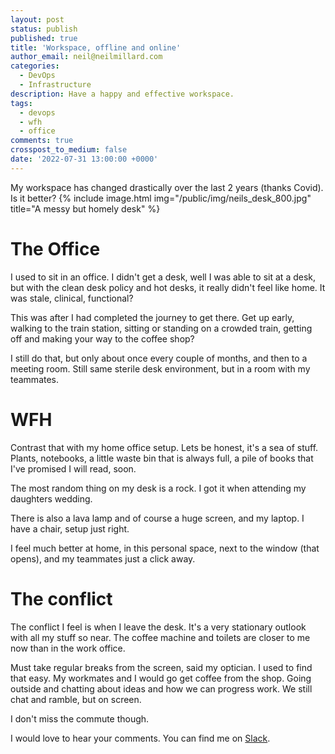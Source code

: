 ```yaml
---
layout: post
status: publish
published: true
title: 'Workspace, offline and online'
author_email: neil@neilmillard.com
categories:
  - DevOps
  - Infrastructure
description: Have a happy and effective workspace.
tags:
  - devops
  - wfh
  - office
comments: true
crosspost_to_medium: false
date: '2022-07-31 13:00:00 +0000'
---
```

My workspace has changed drastically over the last 2 years (thanks Covid). Is it better?
{% include image.html
img="/public/img/neils_desk_800.jpg"
title="A messy but homely desk" %}

The Office
==========

I used to sit in an office. I didn't get a desk, well I was able to sit at a desk, but with the clean desk policy
and hot desks, it really didn't feel like home. It was stale, clinical, functional?

This was after I had completed the journey to get there. Get up early, walking to the train station, sitting or standing
on a crowded train, getting off and making your way to the coffee shop?

I still do that, but only about once every couple of months, and then to a meeting room. Still same sterile desk
environment, but in a room with my teammates.

WFH
===

Contrast that with my home office setup. Lets be honest, it's a sea of stuff. Plants, notebooks, a little waste bin
that is always full, a pile of books that I've promised I will read, soon.

The most random thing on my desk is a rock. I got it when attending my daughters wedding.

There is also a lava lamp and of course a huge screen, and my laptop. I have a chair, setup just right.

I feel much better at home, in this personal space, next to the window (that opens), and my teammates just a click away.

The conflict
=======

The conflict I feel is when I leave the desk. It's a very stationary outlook with all my stuff so near. The coffee
machine and toilets are closer to me now than in the work office.

Must take regular breaks from the screen, said my optician. I used to find that easy. My workmates and I would go get
coffee from the shop. Going outside and chatting about ideas and how we can progress work. We still chat and ramble,
but on screen.




I don't miss the commute though.

I would love to hear your comments. You can find me on [Slack]({{site.data.slack.invite}}).
